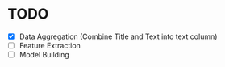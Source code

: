 # TODO

- [x] Data Aggregation (Combine Title and Text into text column)
- [ ] Feature Extraction
- [ ] Model Building
